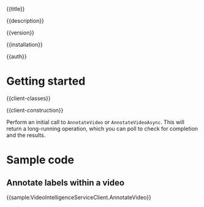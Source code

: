 {{title}}

{{description}}

{{version}}

{{installation}}

{{auth}}

# Getting started

{{client-classes}}

{{client-construction}}

Perform an initial call to `AnnotateVideo` or `AnnotateVideoAsync`.
This will return a long-running operation, which you can poll to
check for completion and the results.

# Sample code

## Annotate labels within a video

{{sample:VideoIntelligenceServiceClient.AnnotateVideo}}

